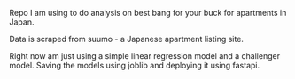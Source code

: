 Repo I am using to do analysis on best bang for your buck for apartments in Japan.

Data is scraped from suumo - a Japanese apartment listing site. 

Right now am just using a simple linear regression model and a challenger model. Saving the models using joblib and deploying it using fastapi. 


